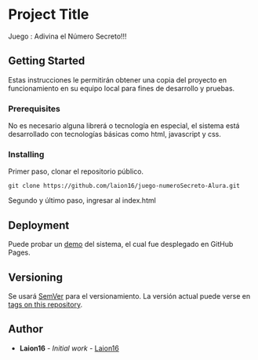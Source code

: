 # Project Title

Juego : Adivina el Número Secreto!!!

## Getting Started

Estas instrucciones le permitirán obtener una copia del proyecto en funcionamiento en su equipo local para fines de desarrollo y pruebas.

### Prerequisites

No es necesario alguna librerá o tecnología en especial, el sistema está desarrollado con tecnologías básicas como html, javascript y css. 

### Installing

Primer paso, clonar el repositorio público.

```
git clone https://github.com/laion16/juego-numeroSecreto-Alura.git
```

Segundo y último paso, ingresar al index.html

## Deployment

Puede probar un [demo](https://laion16.github.io/juego-numeroSecreto-Alura/) del sistema, el cual fue desplegado en GitHub Pages.

## Versioning

Se usará [SemVer](http://semver.org/) para el versionamiento. La versión actual puede verse en [tags on this repository](https://github.com/your/project/tags). 

## Author

* **Laion16** - *Initial work* - [Laion16](https://github.com/laion16)